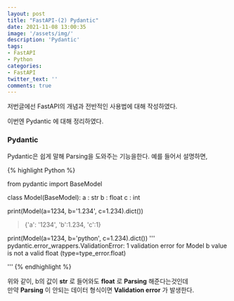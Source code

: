 ```yaml
---
layout: post
title: "FastAPI-(2) Pydantic"
date: 2021-11-08 13:00:35
image: '/assets/img/'
description: 'Pydantic'
tags:
- FastAPI
- Python
categories:
- FastAPI
twitter_text: ''
comments: true
---
```


저번글에선 FastAPI의 개념과 전반적인 사용법에 대해 작성하였다.

이번엔 Pydantic 에 대해 정리하였다.

### Pydantic ###

Pydantic은 쉽게 말해 Parsing을 도와주는 기능을한다. 예를 들어서 설명하면,


{% highlight Python %}

from pydantic import BaseModel

class Model(BaseModel):
a : str
b : float
c : int

print(Model(a=1234, b='1.234', c=1.234).dict())
> {'a': '1234', 'b':1.234, 'c':1}

print(Model(a=1234, b='python', c=1.234).dict())
'''
pydantic.error_wrappers.ValidationError: 1 validation error for Model
b
  value is not a valid float (type=type_error.float)

'''
{% endhighlight %}

위와 같이, b의 값이 __str__ 로 들어와도 __float__ 로 __Parsing__ 해준다는것인데  
만약 __Parsing__ 이 안되는 데이터 형식이면  __Validation error__ 가 발생한다.